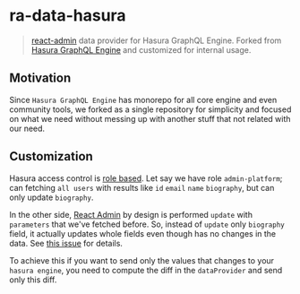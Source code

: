 # ra-data-hasura

> [react-admin](https://github.com/marmelab/react-admin) data provider for Hasura GraphQL Engine. Forked from [Hasura GraphQL Engine](https://github.com/hasura/graphql-engine/tree/master/community/tools/ra-data-hasura) and customized for internal usage.


## Motivation

Since `Hasura GraphQL Engine` has monorepo for all core engine and even community tools, we forked as a single repository for simplicity and focused on what we need without messing up with another stuff that not related with our need. 

## Customization

Hasura access control is [role based](https://docs.hasura.io/1.0/graphql/manual/auth/authorization/common-roles-auth-examples.html). Let say we have role `admin-platform`; can fetching `all users` with results like `id` `email` `name` `biography`, but can only update `biography`.

In the other side, [React Admin](https://github.com/marmelab/react-admin) by design is performed `update` with `parameters` that we've fetched before. 
So, instead of `update` only `biography` field, it actually updates whole fields even though has no changes in the data.
See [this issue](https://github.com/marmelab/react-admin/issues/2414#issuecomment-428945402) for details. 

To achieve this if you want to send only the values that changes to your `hasura engine`, you need to compute the diff in the `dataProvider` and send only this diff.
